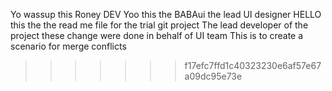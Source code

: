Yo wassup this Roney DEV
Yoo this the BABAui the lead UI designer
HELLO this the the read me file for the trial git project
The lead developer of the project
these change were done in behalf of UI team
This is to create a scenario for merge conflicts
>>>>>>> f17efc7ffd1c40323230e6af57e67a09dc95e73e
